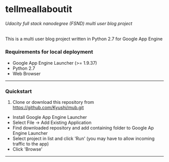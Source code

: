 # tellmeallaboutit #


 ###### Udacity full stack nanodegree (FSND) multi user blog project ######


This is a multi user blog project written in Python 2.7 for Google App Engine

### Requirements for local deployment ###

* Google App Engine Launcher (>= 1.9.37)
* Python 2.7
* Web Browser

---

### Quickstart ###

1. Clone or download this repository from https://github.com/Kyushi/mub.git
* Install Google App Engine Launcher
* Select File -> Add Existing Application
* Find downloaded repository and add containing folder to Google Ap Engine Launcher
* Select project in list and click 'Run' (you may have to allow incoming traffic to the app)
* Click 'Browse'

---
